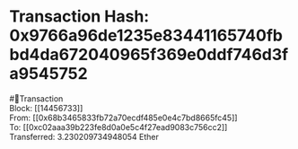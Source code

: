 
Transaction Hash: 0x9766a96de1235e83441165740fbbd4da672040965f369e0ddf746d3fa9545752
====================================================================================
  
#💸Transaction  
Block: [[14456733]]  
From: [[0x68b3465833fb72a70ecdf485e0e4c7bd8665fc45]]  
To: [[0xc02aaa39b223fe8d0a0e5c4f27ead9083c756cc2]]  
Transferred: 3.230209734948054 Ether